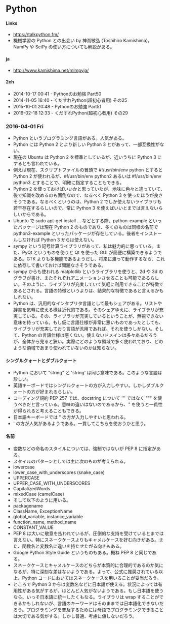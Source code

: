 # Python

#### Links

- https://talkpython.fm/
- 機械学習の Python との出会い by 神嶌敏弘 (Toshihiro Kamishima)。NumPy や SciPy の使い方についても解説がある。

#### ja

- http://www.kamishima.net/mlmpyja/

#### 2ch

- 2014-10-17 00:41 - Pythonのお勉強 Part50
- 2014-11-05 16:40 - くだすれPython(超初心者用) その25
- 2015-10-01 20:48 - Pythonのお勉強 Part51
- 2016-02-18 12:33 - くだすれPython(超初心者用) その29

### 2016-04-01 Fri

- Python というプログラミング言語がある。人気がある。
- Python には Python 2 とより新しい Python 3 とがあって、一部互換性がない。
- 現在の Ubuntu は Python 2 を標準としているが、近いうちに Python 3 にするとも言われている。
- 例えば現在、スクリプトファイルの冒頭で #!/usr/bin/env python とすると Python 2 が使われるが、#!/usr/bin/env python2 あるいは #!/usr/bin/env python3 とすることで、明確に指定することもできる。
- Python 2 を使っておけばいいかと思っていたが、地味に色々と違っていて、後で知識を改めるのも面倒なので、なるべく Python 3 を使ったほうが良さそうである。なるべくというのは、Python 2 でしか使えないライブラリも若干存在するらしいので、常に Python 3 を使えばいいとまでは言えないらしいからである。
- Ubuntu で sudo apt-get install ... などとする際、python-example といったパッケージは現在 Python 2 のものであり、多くのものは同様の名前で python3-example といったパッケージが存在している。後者をインストールしなければ Python 3 からは使えない。
- sympy という記号計算ライブラリがあって、私は魅力的に思っている。また、PyQt というものを使うと Qt を使った GUI が簡便に構築できるようである。GTK よりも多機能であるようだし、将来に渡って動作するなら、これに依存して書いておけば問題なさそうである。
- sympy からも使われる matplotlib というライブラリを使うと、2d や 3d のグラフが書け、またそれぞれアニメーションさせることも可能であるらしい。そのように、ライブラリが充実していて気軽に利用できることが特徴であるとされる。言語の特徴というよりは、結果的な特徴であると言えるかもしれない。
- Python は、汎用的なインタプリタ言語として最もシェアがある。リストや辞書を気軽に使える様は近代的である。そのシェアゆえに、ライブラリが充実している。その、ライブラリが充実しているということが、無視できない意味を持っている。もし仮に言語仕様が非常に悪いものであったとしても、ライブラリが充実しており言語が汎用であれば、それを使うしかない。そして、Python の言語仕様は悪くない。使えないドメインは多々あるだろうが、全体から見ると狭い。実際にどのような領域で多く使われており、どのような領域であまり使われていないのかは知らない。

#### シングルクォートとダブルクォート

- Python において "string" と 'string' は同じ意味である。このような言語は珍しい。
- 英語キーボードではシングルクォートの方が入力しやすい。しかしダブルクォートの方が好まれるらしい。
- コーディング規約 PEP 257 では、docstring について ''' ではなく """ を使うべきだと言っている。意味の違いはないのであるから、" を使うと一貫性が得られると考えることもできる。
- 日本語キーボードでは " の方が入力しやすいと思われる。
- ' の方が人気があるようである。一貫してこちらを使おうかと思う。

#### 名前

- 変数などの命名のスタイルについては、強制ではないが PEP 8 に指定がある。
- スタイルのパターンとしては主に次のものが考えられる。
- lowercase
- lower\_case\_with\_underscores (snake\_case)
- UPPERCASE
- UPPER\_CASE\_WITH\_UNDERSCORES
- CapitalizedWords
- mixedCase (camelCase)
- そして以下のように用いる。
- packagename
- ClassName, ExceptionName
- global\_variable, instance\_variable
- function\_name, method\_name
- CONSTANT_VALUE
- PEP 8 は大いに敬意を払われているが、圧倒的な支持を受けているとまでは言えない。特にスネークケースよりもキャメルケースを好む向きがある。また、関数名と変数名に違いを持たせたがる向きもある。
- Google Python Style Guide というものもある。概ね PEP 8 と同じである。
- スネークケースとキャメルケースのどちらが本質的に合理的であるのか気になるが、特に深刻な差はないようである。よって、公式に推奨されている以上、Python コードにおいてはスネークケースを用いることが妥当だろう。
- ところで Python 3 からは変数名などに日本語が使える。状況によっては有用性がある気がするが、ほとんど人気がないようである。もし日本語を使うなら、いっそ日本語に統一したくもなる。ライブラリは wrap することができるかもしれないが、言語のキーワードはそのままでは日本語化できないだろう。プログラミングを普及するためには母語でプログラミングできることは大切である気がする。しかし普通、考慮に値しないだろう。
